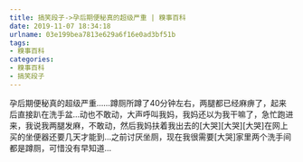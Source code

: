 ```yaml
---
title: 搞笑段子->孕后期便秘真的超级严重 | 糗事百科
date: 2019-11-07 18:34:18
urlname: 03e199bea7813e629a6f16e0ad3bf51b
tags: 
- 糗事百科
categories:
- 糗事百科
- 搞笑段子
---
```

孕后期便秘真的超级严重……蹲厕所蹲了40分钟左右，两腿都已经麻痹了，起来后直接趴在洗手盆…动也不敢动，大声呼叫我妈，我妈还以为我干嘛了，急忙跑进来，我说我两腿发麻，不敢动，然后我妈扶着我出去的[大哭][大哭][大哭]在网上买的坐便器还要几天才能到…之前讨厌坐厕，现在我很需要[大哭]家里两个洗手间都是蹲厕，可惜没有早知道…


